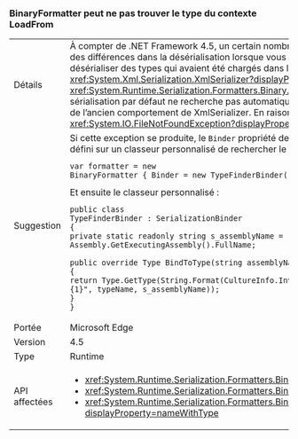 ### <a name="binaryformatter-can-fail-to-find-type-from-loadfrom-context"></a>BinaryFormatter peut ne pas trouver le type du contexte LoadFrom

|   |   |
|---|---|
|Détails|À compter de .NET Framework 4.5, un certain nombre de <xref:System.Xml.Serialization.XmlSerializer?displayProperty=name> modifications peuvent entraîner des différences dans la désérialisation lorsque vous utilisez <xref:System.Runtime.Serialization.Formatters.Binary.BinaryFormatter?displayProperty=name> pour désérialiser des types qui avaient été chargés dans le contexte LoadFrom. Ces modifications sont due à la nouvelle <xref:System.Xml.Serialization.XmlSerializer?displayProperty=name> charge maintenant un type qui provoque un comportement différent quand un <xref:System.Runtime.Serialization.Formatters.Binary.BinaryFormatter?displayProperty=name> essaie de désérialiser à ce type de suite. Le binder de sérialisation par défaut ne recherche pas automatiquement le contexte LoadFrom, bien qu’il ont peut-être travaillé dans certaines circonstances, en fonction de l’ancien comportement de XmlSerializer. En raison de modifications, lorsqu’un type est chargé à partir d’un assembly chargé dans un contexte différent, un <xref:System.IO.FileNotFoundException?displayProperty=name> peut être levée.|
|Suggestion|Si cette exception se produite, le <code>Binder</code> propriété de la <xref:System.Runtime.Serialization.Formatters.Binary.BinaryFormatter?displayProperty=name> peut être défini sur un classeur personnalisé de rechercher le type approprié.<pre><code class="language-C#">var formatter = new BinaryFormatter { Binder = new TypeFinderBinder() }&#13;&#10;</code></pre>Et ensuite le classeur personnalisé :<pre><code class="language-C#">public class TypeFinderBinder : SerializationBinder&#13;&#10;{&#13;&#10;private static readonly string s_assemblyName = Assembly.GetExecutingAssembly().FullName;&#13;&#10;&#13;&#10;public override Type BindToType(string assemblyName, string typeName)&#13;&#10;{&#13;&#10;return Type.GetType(String.Format(CultureInfo.InvariantCulture, &quot;{0}, {1}&quot;, typeName, s_assemblyName));&#13;&#10;}&#13;&#10;}&#13;&#10;</code></pre>|
|Portée|Microsoft Edge|
|Version|4.5|
|Type|Runtime|
|API affectées|<ul><li><xref:System.Runtime.Serialization.Formatters.Binary.BinaryFormatter?displayProperty=nameWithType></li><li><xref:System.Runtime.Serialization.Formatters.Binary.BinaryFormatter.Deserialize(System.IO.Stream)?displayProperty=nameWithType></li><li><xref:System.Runtime.Serialization.Formatters.Binary.BinaryFormatter.Deserialize(System.IO.Stream,System.Runtime.Remoting.Messaging.HeaderHandler)?displayProperty=nameWithType></li></ul>|

